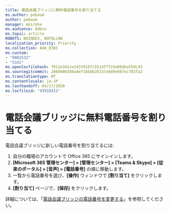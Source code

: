 ```yaml
---
title: 電話会議ブリッジに無料電話番号を割り当てる
ms.author: pebaum
author: pebaum
manager: mnirkhe
ms.audience: Admin
ms.topic: article
ROBOTS: NOINDEX, NOFOLLOW
localization_priority: Priority
ms.collection: Adm_O365
ms.custom:
- "9002532"
- "5141"
ms.openlocfilehash: f911e341ce1d370107c551dff719a06dbafb9c93
ms.sourcegitcommit: 286000b588adef1bbbb28337a9d9e087ec783fa2
ms.translationtype: HT
ms.contentlocale: ja-JP
ms.lasthandoff: 04/27/2020
ms.locfileid: "43918412"
---
```

# <a name="assign-a-toll-free-number-to-your-audio-conferencing-bridge"></a>電話会議ブリッジに無料電話番号を割り当てる

電話会議ブリッジに新しい電話番号を割り当てるには:

1. 自分の職場のアカウントで Office 365 にサインインします。
2. **[Microsoft 365 管理センター] > [管理センター] > [Teams & Skype] > [従来のポータル] > [音声] > [電話番号]** の順に移動します。
3. 一覧から電話番号を選び、**[操作]** ウィンドウで **[割り当て]** をクリックします。
4. **[割り当て]** ページで、**[保存]** をクリックします。

詳細については、「[電話会議ブリッジの電話番号を変更する](https://docs.microsoft.com/MicrosoftTeams/change-the-phone-numbers-on-your-audio-conferencing-bridge)」を参照してください。
